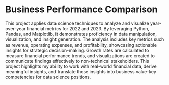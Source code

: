 # Business Performance Comparison
This project applies data science techniques to analyze and visualize year-over-year financial metrics for 2022 and 2023. By leveraging Python, Pandas, and Matplotlib, it demonstrates proficiency in data manipulation, visualization, and insight generation. The analysis includes key metrics such as revenue, operating expenses, and profitability, showcasing actionable insights for strategic decision-making. Growth rates are calculated to measure financial performance trends, and visualizations are created to communicate findings effectively to non-technical stakeholders. This project highlights my ability to work with real-world financial data, derive meaningful insights, and translate those insights into business value-key competencies for data science positions.
